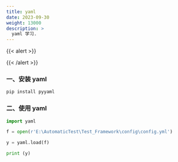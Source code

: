 ```yaml
---
title: yaml
date: 2023-09-30
weight: 13000
description: >
  yaml 学习.
---
```

{{< alert >}}

{{< /alert >}}

### 一、安装 yaml

```bash
pip install pyyaml

```


### 二、使用 yaml
```python
import yaml

f = open(r'E:\AutomaticTest\Test_Framework\config\config.yml')

y = yaml.load(f)

print (y)


```

























